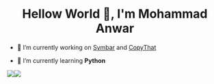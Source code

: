 

<h1 align="center">Hellow World 👋, I'm Mohammad Anwar</h1>

- 🔭 I’m currently working on [Symbar](https://github.com/mh-anwar/symbar) and [CopyThat](https://github.com/mh-anwar/CopyThat)

- 🌱 I’m currently learning **Python**

<div style="display:flex;flex-direction: row;">
      <img src="https://github-readme-stats.vercel.app/api?username=mh-anwar&show_icons=true&count_private=true&hide_border=true&theme=github_dark"  />
 <img  src="https://github-readme-stats.vercel.app/api/top-langs/?username=mh-anwar&hide_border=true&layout=compact&theme=github_dark" />
</div>
